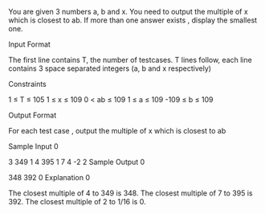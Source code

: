 You are given 3 numbers a, b and x. You need to output the multiple of x which is closest to ab. If more than one answer exists , display the smallest one.

Input Format

The first line contains T, the number of testcases.
T lines follow, each line contains 3 space separated integers (a, b and x respectively)

Constraints

1 ≤ T ≤ 105
1 ≤ x ≤ 109
0 < ab ≤ 109
1 ≤ a ≤ 109
-109 ≤ b ≤ 109

Output Format

For each test case , output the multiple of x which is closest to ab

Sample Input 0

3
349 1 4
395 1 7
4 -2 2
Sample Output 0

348
392
0
Explanation 0

The closest multiple of 4 to 349 is 348.
The closest multiple of 7 to 395 is 392.
The closest multiple of 2 to 1/16 is 0.
